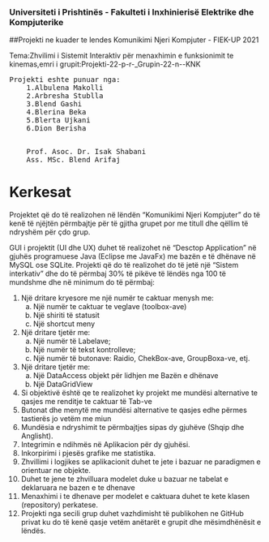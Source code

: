 
### Universiteti i Prishtinës - Fakulteti i Inxhinierisë Elektrike dhe Kompjuterike

##Projekti ne kuader te lendes Komunikimi Njeri Kompjuter - FIEK-UP 2021

Tema:Zhvilimi i Sistemit Interaktiv për menaxhimin e funksionimit te kinemas,emri i grupit:Projekti-22-p-r-_Grupin-22-n--KNK


<pre>Projekti eshte punuar nga:
    1.Albulena Makolli
    2.Arbresha Stublla
    3.Blend Gashi
    4.Blerina Beka
    5.Blerta Ujkani
    6.Dion Berisha  
</pre>

<pre> 
    Prof. Asoc. Dr. Isak Shabani
    Ass. MSc. Blend Arifaj 
</pre>

# Kerkesat 
Projektet që do të realizohen në lëndën “Komunikimi Njeri Kompjuter” do të kenë të njëjtën përmbajtje  për të gjitha grupet por me titull dhe qëllim të ndryshëm për çdo grup. 

GUI i projektit (UI dhe UX) duhet të realizohet në “Desctop Application” në gjuhës programuese Java (Eclipse me JavaFx) me bazën e të dhënave në MySQL ose SQLite. 
Projekti që do të realizohet do të jetë një “Sistem interkativ” dhe do të përmbaj 30% të pikëve të  lëndës nga 100 të mundshme dhe në minimum do të përmbaj: 
<ol>
    <li> Një dritare kryesore me një numër te caktuar menysh me:  
    <ul style="list-style-type: lower-alpha">
      <li> Një numër te caktuar te veglave (toolbox-ave) </li>
    <li> Një shiriti të statusit </li>
      <li> Një shortcut meny </li></ul></li>
    <li> Një dritare tjetër me: 
    <ul style="list-style-type: lower-alpha" >  
  <li> Një numër të Labelave; </li>
    <li> Një numër të tekst kontrolleve; </li>
    <li> Një numër të butonave: Raidio, ChekBox-ave, GroupBoxa-ve, etj.  </li></ul></li>
   <li> Një dritare tjetër me: 
        <ul style="list-style-type: lower-alpha">
          <li> Një DataAccess objekt për lidhjen me Bazën e dhënave </li> 
        <li> Një DataGridView</li></ul></li> 
<li>Si objektivë është qe te realizohet ky projekt me mundësi alternative te qasjes me renditje te  caktuar të Tab-ve</li>
<li> Butonat dhe menytë me mundësi alternative te qasjes edhe përmes tastierës jo vetëm me  miun</li>
<li> Mundësia e ndryshimit te përmbajtjes sipas dy gjuhëve (Shqip dhe Anglisht). </li>
 <li> Integrimin e ndihmës në Aplikacion për dy gjuhësi. </li>
<li> Inkorpirimi i pjesës grafike me statistika.</li> 
<li> Zhvillimi i logjikes se aplikacionit duhet te jete i bazuar ne paradigmen e orientuar ne objekte. </li>
<li> Duhet te jene te zhvilluara modelet duke u bazuar ne tabelat e deklaruara ne bazen e te  dhenave </li>
<li> Menaxhimi i te dhenave per modelet e caktuara duhet te kete klasen (repository) perkatese. </li>
 <li> Projekti nga secili grup duhet vazhdimisht të publikohen ne GitHub privat ku do të kenë qasje  vetëm anëtarët e grupit dhe mësimdhënësit e lëndës.</li>
</pre>




